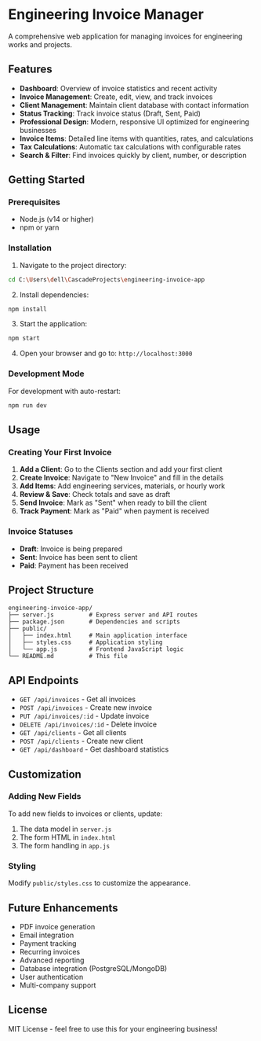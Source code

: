 # Engineering Invoice Manager

A comprehensive web application for managing invoices for engineering works and projects.

## Features

- **Dashboard**: Overview of invoice statistics and recent activity
- **Invoice Management**: Create, edit, view, and track invoices
- **Client Management**: Maintain client database with contact information
- **Status Tracking**: Track invoice status (Draft, Sent, Paid)
- **Professional Design**: Modern, responsive UI optimized for engineering businesses
- **Invoice Items**: Detailed line items with quantities, rates, and calculations
- **Tax Calculations**: Automatic tax calculations with configurable rates
- **Search & Filter**: Find invoices quickly by client, number, or description

## Getting Started

### Prerequisites
- Node.js (v14 or higher)
- npm or yarn

### Installation

1. Navigate to the project directory:
```bash
cd C:\Users\dell\CascadeProjects\engineering-invoice-app
```

2. Install dependencies:
```bash
npm install
```

3. Start the application:
```bash
npm start
```

4. Open your browser and go to: `http://localhost:3000`

### Development Mode

For development with auto-restart:
```bash
npm run dev
```

## Usage

### Creating Your First Invoice

1. **Add a Client**: Go to the Clients section and add your first client
2. **Create Invoice**: Navigate to "New Invoice" and fill in the details
3. **Add Items**: Add engineering services, materials, or hourly work
4. **Review & Save**: Check totals and save as draft
5. **Send Invoice**: Mark as "Sent" when ready to bill the client
6. **Track Payment**: Mark as "Paid" when payment is received

### Invoice Statuses

- **Draft**: Invoice is being prepared
- **Sent**: Invoice has been sent to client
- **Paid**: Payment has been received

## Project Structure

```
engineering-invoice-app/
├── server.js          # Express server and API routes
├── package.json       # Dependencies and scripts
├── public/
│   ├── index.html     # Main application interface
│   ├── styles.css     # Application styling
│   └── app.js         # Frontend JavaScript logic
└── README.md          # This file
```

## API Endpoints

- `GET /api/invoices` - Get all invoices
- `POST /api/invoices` - Create new invoice
- `PUT /api/invoices/:id` - Update invoice
- `DELETE /api/invoices/:id` - Delete invoice
- `GET /api/clients` - Get all clients
- `POST /api/clients` - Create new client
- `GET /api/dashboard` - Get dashboard statistics

## Customization

### Adding New Fields
To add new fields to invoices or clients, update:
1. The data model in `server.js`
2. The form HTML in `index.html`
3. The form handling in `app.js`

### Styling
Modify `public/styles.css` to customize the appearance.

## Future Enhancements

- PDF invoice generation
- Email integration
- Payment tracking
- Recurring invoices
- Advanced reporting
- Database integration (PostgreSQL/MongoDB)
- User authentication
- Multi-company support

## License

MIT License - feel free to use this for your engineering business!
